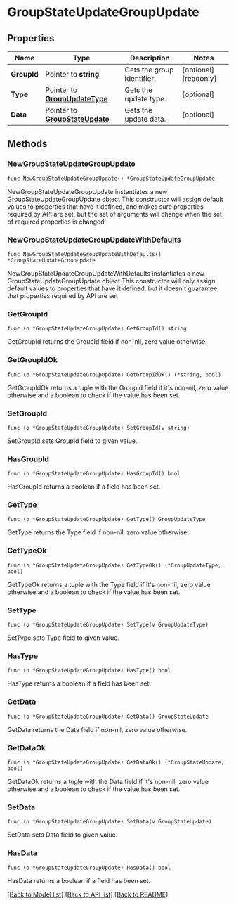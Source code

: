 # GroupStateUpdateGroupUpdate

## Properties

Name | Type | Description | Notes
------------ | ------------- | ------------- | -------------
**GroupId** | Pointer to **string** | Gets the group identifier. | [optional] [readonly] 
**Type** | Pointer to [**GroupUpdateType**](GroupUpdateType.md) | Gets the update type. | [optional] 
**Data** | Pointer to [**GroupStateUpdate**](GroupStateUpdate.md) | Gets the update data. | [optional] 

## Methods

### NewGroupStateUpdateGroupUpdate

`func NewGroupStateUpdateGroupUpdate() *GroupStateUpdateGroupUpdate`

NewGroupStateUpdateGroupUpdate instantiates a new GroupStateUpdateGroupUpdate object
This constructor will assign default values to properties that have it defined,
and makes sure properties required by API are set, but the set of arguments
will change when the set of required properties is changed

### NewGroupStateUpdateGroupUpdateWithDefaults

`func NewGroupStateUpdateGroupUpdateWithDefaults() *GroupStateUpdateGroupUpdate`

NewGroupStateUpdateGroupUpdateWithDefaults instantiates a new GroupStateUpdateGroupUpdate object
This constructor will only assign default values to properties that have it defined,
but it doesn't guarantee that properties required by API are set

### GetGroupId

`func (o *GroupStateUpdateGroupUpdate) GetGroupId() string`

GetGroupId returns the GroupId field if non-nil, zero value otherwise.

### GetGroupIdOk

`func (o *GroupStateUpdateGroupUpdate) GetGroupIdOk() (*string, bool)`

GetGroupIdOk returns a tuple with the GroupId field if it's non-nil, zero value otherwise
and a boolean to check if the value has been set.

### SetGroupId

`func (o *GroupStateUpdateGroupUpdate) SetGroupId(v string)`

SetGroupId sets GroupId field to given value.

### HasGroupId

`func (o *GroupStateUpdateGroupUpdate) HasGroupId() bool`

HasGroupId returns a boolean if a field has been set.

### GetType

`func (o *GroupStateUpdateGroupUpdate) GetType() GroupUpdateType`

GetType returns the Type field if non-nil, zero value otherwise.

### GetTypeOk

`func (o *GroupStateUpdateGroupUpdate) GetTypeOk() (*GroupUpdateType, bool)`

GetTypeOk returns a tuple with the Type field if it's non-nil, zero value otherwise
and a boolean to check if the value has been set.

### SetType

`func (o *GroupStateUpdateGroupUpdate) SetType(v GroupUpdateType)`

SetType sets Type field to given value.

### HasType

`func (o *GroupStateUpdateGroupUpdate) HasType() bool`

HasType returns a boolean if a field has been set.

### GetData

`func (o *GroupStateUpdateGroupUpdate) GetData() GroupStateUpdate`

GetData returns the Data field if non-nil, zero value otherwise.

### GetDataOk

`func (o *GroupStateUpdateGroupUpdate) GetDataOk() (*GroupStateUpdate, bool)`

GetDataOk returns a tuple with the Data field if it's non-nil, zero value otherwise
and a boolean to check if the value has been set.

### SetData

`func (o *GroupStateUpdateGroupUpdate) SetData(v GroupStateUpdate)`

SetData sets Data field to given value.

### HasData

`func (o *GroupStateUpdateGroupUpdate) HasData() bool`

HasData returns a boolean if a field has been set.


[[Back to Model list]](../README.md#documentation-for-models) [[Back to API list]](../README.md#documentation-for-api-endpoints) [[Back to README]](../README.md)


